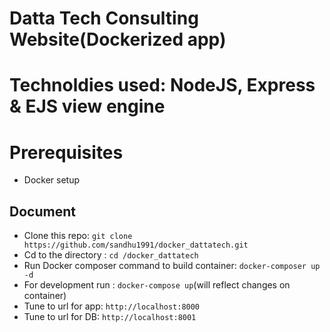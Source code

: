 # Datta Tech Consulting Website(Dockerized app) 


# Technoldies used: NodeJS, Express & EJS view engine

# Prerequisites
* Docker setup

## Document
* Clone this repo: ``` git clone https://github.com/sandhu1991/docker_dattatech.git ```
* Cd to the directory : ``` cd /docker_dattatech ```
* Run Docker composer command to build container: ``` docker-composer up -d ```
* For development run : ```docker-compose up```(will reflect changes on container)
* Tune to url for app: ``` http://localhost:8000 ```
* Tune to url for DB: ``` http://localhost:8001 ```
